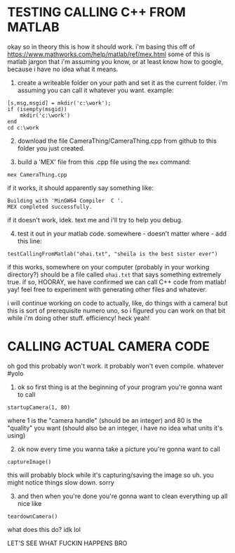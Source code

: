 # TESTING CALLING C++ FROM MATLAB

okay so in theory this is how it should work. i'm basing this off of https://www.mathworks.com/help/matlab/ref/mex.html some of this is matlab jargon that i'm assuming you know, or at least know how to google, because i have no idea what it means.

1. create a writeable folder on your path and set it as the current folder. i'm assuming you can call it whatever you want. example:

```
[s,msg,msgid] = mkdir('c:\work');
if (isempty(msgid))
    mkdir('c:\work')
end
cd c:\work
```

2. download the file CameraThing/CameraThing.cpp from github to this folder you just created.

3. build a 'MEX' file from this .cpp file using the `mex` command:

```
mex CameraThing.cpp
```

if it works, it should apparently say something like:

```
Building with 'MinGW64 Compiler  C '.
MEX completed successfully.
```

if it doesn't work, idek. text me and i'll try to help you debug.

4. test it out in your matlab code. somewhere - doesn't matter where - add this line:

```
testCallingFromMatlab("ohai.txt", "sheila is the best sister ever")
```

if this works, somewhere on your computer (probably in your working directory?) should be a file called `ohai.txt` that says something extremely true. if so, HOORAY, we have confirmed we can call C++ code from matlab! yay! feel free to experiment with generating other files and whatever.

i will continue working on code to actually, like, do things with a camera! but this is sort of prerequisite numero uno, so i figured you can work on that bit while i'm doing other stuff. efficiency! heck yeah!

# CALLING ACTUAL CAMERA CODE

oh god this probably won't work. it probably won't even compile. whatever #yolo

1. ok so first thing is at the beginning of your program you're gonna want to call

```
startupCamera(1, 80)
```

where 1 is the "camera handle" (should be an integer) and 80 is the "quality" you want (should also be an integer, i have no idea what units it's using)

2. ok now every time you wanna take a picture you're gonna want to call

```
captureImage()
```

this will probably block while it's capturing/saving the image so uh. you might notice things slow down. sorry

3. and then when you're done you're gonna want to clean everything up all nice like

```
teardownCamera()
```

what does this do? idk lol

LET'S SEE WHAT FUCKIN HAPPENS BRO